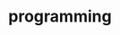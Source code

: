 ---
title: programming
description: 
image: programming.jpg
slug: "programming"
# Badge style
style:
    background: "#808080"
    color: "#fff"
draft: "false"
---